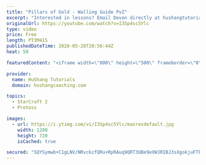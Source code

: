 ```yaml
---
title: "Pillars of Gold - Walling Guide PvZ"
excerpt: "Interested in lessons? Email Devon directly at hushangtutorials@outlook.com ------------------------------------------------------------------------------------------------------- Want to support HuShang Tutorials directly? Patreon is a website where you can contribute a monthly donation that will help"
originalUrl: https://youtube.com/watch?v=I3Sp4sc5Ylc
type: video
price: Free
length: PT3M41S
publishedDateTime: 2020-05-28T20:56:44Z
heat: 50

featuredContent: "<iframe width=\"800\" height=\"500\" frameborder=\"0\" src=\"https://www.youtube.com/embed/I3Sp4sc5Ylc\" allow=\"accelerometer; autoplay; encrypted-media; gyroscope; picture-in-picture\" allowfullscreen></iframe>"

provider:
  name: HuShang Tutorials
  domain: hushangcoaching.com

topics:
  - StarCraft 2
  - Protoss

images:
  - url: https://i.ytimg.com/vi/I3Sp4sc5Ylc/maxresdefault.jpg
    width: 1280
    height: 720
    isCached: true

secured: "SQYSymwb+C1gLNV/NRvckzfQRu+RpRAuq9QRT3UBe9eXWJRIBJ3sXgokjuFTkkN47rGCrGqWbAfoGRgBMOGhfgVRakxOTMt14E6fCTfryJtEirNAHUECHdReQCytiCPbG5YG4PXt4ZazyFP3/Aeh0yGJSp+ZWutxi77Bw8ZgJg2MWzBJeRj6DhAc76f2SbtoJGKvngN6Op/BwGNtOctJQ5s0bQ04afcdOpyXDwvISWyNRP9B4otT61Fku8wQVa6NS4IepKvXQP9waFQqNTm2TFw5zZMbwutvuHDThK8yEAthi24JnA8eFh71laDkd2fzYkcP93aXHg0kmpS/x5CvEjkwDeM++zkl/t7QqjhaM3la0HXg6EWln7ximOVjpKoOUtq+Q5WtiIEZ7TIxdAxm2KlCc6a+e/KN+dcCHn3jR3g=;Jhvq/gGFkXkc+J8ZcJ78zg=="
---
```


